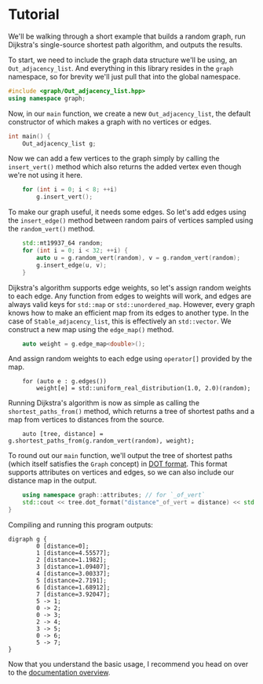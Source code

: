 
# Tutorial

We'll be walking through a short example that builds a random graph, run Dijkstra's single-source shortest path algorithm, and outputs the results.

To start, we need to include the graph data structure we'll be using, an `Out_adjacency_list`.  And everything in this library resides in the `graph` namespace, so for brevity we'll just pull that into the global namespace.

```cpp
#include <graph/Out_adjacency_list.hpp>
using namespace graph;
```

Now, in our `main` function, we create a new `Out_adjacency_list`, the default constructor of which makes a graph with no vertices or edges.

```cpp
int main() {
	Out_adjacency_list g;
```

Now we can add a few vertices to the graph simply by calling the `insert_vert()` method which also returns the added vertex even though we're not using it here.

```cpp
	for (int i = 0; i < 8; ++i)
		g.insert_vert();
```

To make our graph useful, it needs some edges.  So let's add edges using the `insert_edge()` method between random pairs of vertices sampled using the `random_vert()` method.

```cpp
	std::mt19937_64 random;
	for (int i = 0; i < 32; ++i) {
		auto u = g.random_vert(random), v = g.random_vert(random);
		g.insert_edge(u, v);
	}
```

Dijkstra's algorithm supports edge weights, so let's assign random weights to each edge.  Any function from edges to weights will work, and edges are always valid keys for `std::map` or `std::unordered_map`.  However, every graph knows how to make an efficient map from its edges to another type.  In the case of `Stable_adjacency_list`, this is effectively an `std::vector`.  We construct a new map using the `edge_map()` method.

```cpp
	auto weight = g.edge_map<double>();
```

And assign random weights to each edge using `operator[]` provided by the map.

```
	for (auto e : g.edges())
		weight[e] = std::uniform_real_distribution(1.0, 2.0)(random);
```
Running Dijkstra's algorithm is now as simple as calling the `shortest_paths_from()` method, which returns a tree of shortest paths and a map from vertices to distances from the source.

```
	auto [tree, distance] = g.shortest_paths_from(g.random_vert(random), weight);
```

To round out our `main` function, we'll output the tree of shortest paths (which itself satisfies the `Graph` concept) in [DOT format](https://en.wikipedia.org/wiki/DOT_(graph_description_language)).  This format supports attributes on vertices and edges, so we can also include our distance map in the output.

```cpp
	using namespace graph::attributes; // for `_of_vert`
	std::cout << tree.dot_format("distance"_of_vert = distance) << std::endl;
}
```

Compiling and running this program outputs:
```graphviz
digraph g {
        0 [distance=0];
        1 [distance=4.55577];
        2 [distance=1.1982];
        3 [distance=1.09407];
        4 [distance=3.00337];
        5 [distance=2.7191];
        6 [distance=1.68912];
        7 [distance=3.92047];
        5 -> 1;
        0 -> 2;
        0 -> 3;
        2 -> 4;
        3 -> 5;
        0 -> 6;
        5 -> 7;
}
```

Now that you understand the basic usage, I recommend you head on over to the [documentation overview](Overview.md).

